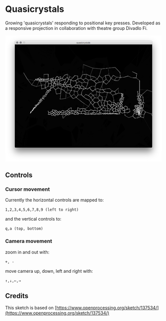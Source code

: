 # Quasicrystals

Growing 'quasicrystals' responding to positional key presses.
Developed as a responsive projection in collaboration with theatre group Divadlo Fi.

![Quasicrystals](./quasicrystals.png "Quasicrystals")

## Controls

### Cursor movement

Currently the horizontal controls are mapped to:
```
1,2,3,4,5,6,7,8,9 (left to right)
```

and the vertical controls to:
```
q,a (top, bottom)
```

### Camera movement

zoom in and out with:
```
+, -
```

move camera up, down, left and right with:
```
↑,↓,←,→
```


## Credits

This sketch is based on [https://www.openprocessing.org/sketch/137534/](https://www.openprocessing.org/sketch/137534/)
